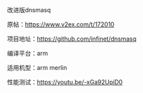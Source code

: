 改进版dnsmasq

原帖：https://www.v2ex.com/t/172010

项目地址：https://github.com/infinet/dnsmasq

编译平台：arm

适用机型：arm merlin

性能测试：https://youtu.be/-xGa92UpiD0
